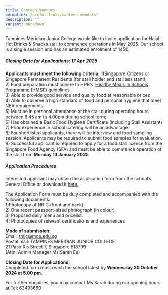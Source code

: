 ```yaml
---
title: Canteen Vendors
permalink: /useful-links/canteen-vendors/
description: ""
variant: markdown
---
```

Tampines Meridian Junior College would like to invite application for Halal Hot Drinks &amp; Snacks stall to commence operations in May 2025. Our school is a single session and has an estimated enrolment of 1450.

##### Closing Date for Applications: 17 Apr 2025

**Applicants must meet the following criteria:**
1)Singapore Citizens or Singapore Permanent Residents (for stall holder and stall assistant);<br>
2) Food preparation must adhere to HPB’s &nbsp;[Healthy Meals In Schools Programme (HMSP)](https://www.hpb.gov.sg/schools/school-programmes/healthy-meals-in-schools-programme) guidelines<br>
3) Able to provide good service and quality food at reasonable prices<br>
4) Able to observe a high standard of food and personal hygiene that meet NEA requirements<br>
5) Must be in personal attendance at the stall during operating hours between 6.45 am to 4.00pm during school term;<br>
6) Has obtained a Basic Food Hygiene Certificate (including Stall Assistant)<br>
7) Prior experience in school catering will be an advantage.<br>
8) For shortlisted applicants, there will be interview and food sampling session. Applicants may be required to submit food samples for evaluation.<br>
9) Successful applicant is required to apply for a food stall licence from the Singapore Food Agency (SFA) and must be able to commence operation of the stall from **Monday 13 January 2025**

##### Application Procedures
Interested applicant may obtain the application form from the school’s General Office or download it [here.](/files/Useful%20Links/application_for_canteen_stall_in_existing_school.pdf)

The Application Form must be duly completed and accompanied with the following documents:<br>
1)Photocopy of NRIC (front and back)<br>
2) One recent passport-sized photograph (in colour)<br>
3) Proposed daily menu and pricelist.<br>
4) Photocopies of relevant certifications and experiences<br>

**Mode of submission:**<br>
Email: tmjc@moe.edu.sg<br>
Postal mail: TAMPINES MERIDIAN JUNIOR COLLEGE<br>
21 Pasir Ris Street 7,  Singapore 518799<br> (Attn: Admin Manager Ms Sarah Ee)

**Closing Date for Applications:** <br>
Completed form must reach the school latest by **Wednesday 30 October 2024 at 5.00 pm.**

For further enquiries, you may contact Ms Sarah during our opening hours at Tel: 63493660